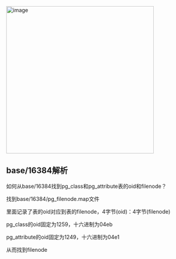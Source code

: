 
<img width="394" alt="image" src="https://github.com/user-attachments/assets/1a2507ed-2be5-4e55-b533-89cefcfe866b" />


## base/16384解析

如何从base/16384找到pg_class和pg_attribute表的oid和filenode？

找到base/16384/pg_filenode.map文件

里面记录了表的oid对应到表的filenode，4字节(oid)：4字节(filenode)

pg_class的oid固定为1259，十六进制为04eb

pg_attribute的oid固定为1249，十六进制为04e1

从而找到filenode
